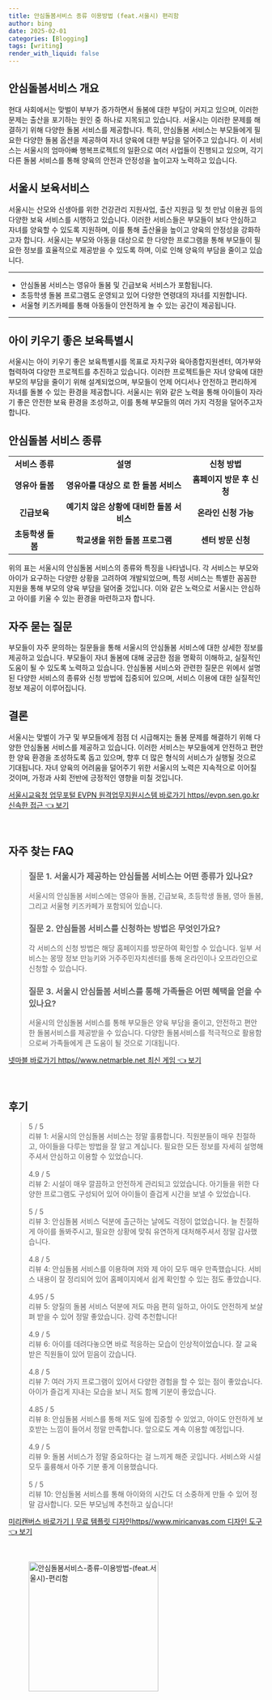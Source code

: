 ```yaml
---
title: 안심돌봄서비스 종류 이용방법 (feat.서울시) 편리함
author: bing
date: 2025-02-01
categories: [Blogging]
tags: [writing]
render_with_liquid: false
---
```



<h2 id='안심돌봄서비스 개요'>안심돌봄서비스 개요</h2>

<p>현대 사회에서는 맞벌이 부부가 증가하면서 돌봄에 대한 부담이 커지고 있으며, 이러한 문제는 출산을 포기하는 원인 중 하나로 지목되고 있습니다. 서울시는 이러한 문제를 해결하기 위해 다양한 돌봄 서비스를 제공합니다. 특히, 안심돌봄 서비스는 부모들에게 필요한 다양한 돌봄 옵션을 제공하여 자녀 양육에 대한 부담을 덜어주고 있습니다. 이 서비스는 서울시의 엄마아빠 행복프로젝트의 일환으로 여러 사업들이 진행되고 있으며, 각기 다른 돌봄 서비스를 통해 양육의 안전과 안정성을 높이고자 노력하고 있습니다.</p>

<h2 id='서울시 보육서비스'>서울시 보육서비스</h2>

<p>서울시는 산모와 신생아를 위한 건강관리 지원사업, 출산 지원금 및 첫 만남 이용권 등의 다양한 보육 서비스를 시행하고 있습니다. 이러한 서비스들은 부모들이 보다 안심하고 자녀를 양육할 수 있도록 지원하며, 이를 통해 출산율을 높이고 양육의 안정성을 강화하고자 합니다. 서울시는 부모와 아동을 대상으로 한 다양한 프로그램을 통해 부모들이 필요한 정보를 효율적으로 제공받을 수 있도록 하며, 이로 인해 양육의 부담을 줄이고 있습니다.</p>

<hr />

<ul>
    <li>안심돌봄 서비스는 영유아 돌봄 및 긴급보육 서비스가 포함됩니다.</li>
    <li>초등학생 돌봄 프로그램도 운영되고 있어 다양한 연령대의 자녀를 지원합니다.</li>
    <li>서울형 키즈카페를 통해 아동들이 안전하게 놀 수 있는 공간이 제공됩니다.</li>
</ul>

<hr />

<h2 id='아이 키우기 좋은 보육특별시'>아이 키우기 좋은 보육특별시</h2>

<p>서울시는 아이 키우기 좋은 보육특별시를 목표로 자치구와 육아종합지원센터, 여가부와 협력하여 다양한 프로젝트를 추진하고 있습니다. 이러한 프로젝트들은 자녀 양육에 대한 부모의 부담을 줄이기 위해 설계되었으며, 부모들이 언제 어디서나 안전하고 편리하게 자녀를 돌볼 수 있는 환경을 제공합니다. 서울시는 위와 같은 노력을 통해 아이들이 자라기 좋은 안전한 보육 환경을 조성하고, 이를 통해 부모들의 여러 가지 걱정을 덜어주고자 합니다.</p>

<h2 id='안심돌봄 서비스 종류'>안심돌봄 서비스 종류</h2>

<table>
    <tr>
        <td style="text-align: center; height: 17px;"><b>서비스 종류</b></td>
        <td style="text-align: center; height: 17px;"><b>설명</b></td>
        <td style="text-align: center; height: 17px;"><b>신청 방법</b></td>
    </tr>
    <tr>
        <td style="text-align: center; height: 17px;"><b>영유아 돌봄</b></td>
        <td style="text-align: center; height: 17px;"><b>영유아를 대상으 로 한 돌봄 서비스</b></td>
        <td style="text-align: center; height: 17px;"><b>홈페이지 방문 후 신청</b></td>
    </tr>
    <tr>
        <td style="text-align: center; height: 17px;"><b>긴급보육</b></td>
        <td style="text-align: center; height: 17px;"><b>예기치 않은 상황에 대비한 돌봄 서비스</b></td>
        <td style="text-align: center; height: 17px;"><b>온라인 신청 가능</b></td>
    </tr>
    <tr>
        <td style="text-align: center; height: 17px;"><b>초등학생 돌봄</b></td>
        <td style="text-align: center; height: 17px;"><b>학교생을 위한 돌봄 프로그램</b></td>
        <td style="text-align: center; height: 17px;"><b>센터 방문 신청</b></td>
    </tr>
</table>

<p>위의 표는 서울시의 안심돌봄 서비스의 종류와 특징을 나타냅니다. 각 서비스는 부모와 아이가 요구하는 다양한 상황을 고려하여 개발되었으며, 특정 서비스는 특별한 꼼꼼한 지원을 통해 부모의 양육 부담을 덜어줄 것입니다. 이와 같은 노력으로 서울시는 안심하고 아이를 키울 수 있는 환경을 마련하고자 합니다.</p>

<h2 id='자주 묻는 질문'>자주 묻는 질문</h2>

<p>부모들이 자주 문의하는 질문들을 통해 서울시의 안심돌봄 서비스에 대한 상세한 정보를 제공하고 있습니다. 부모들이 자녀 돌봄에 대해 궁금한 점을 명확히 이해하고, 실질적인 도움이 될 수 있도록 노력하고 있습니다. 안심돌봄 서비스와 관련한 질문은 위에서 설명된 다양한 서비스의 종류와 신청 방법에 집중되어 있으며, 서비스 이용에 대한 실질적인 정보 제공이 이루어집니다.</p>

<h2 id='결론'>결론</h2>

<p>서울시는 맞벌이 가구 및 부모들에게 점점 더 시급해지는 돌봄 문제를 해결하기 위해 다양한 안심돌봄 서비스를 제공하고 있습니다. 이러한 서비스는 부모들에게 안전하고 편안한 양육 환경을 조성하도록 돕고 있으며, 향후 더 많은 형식의 서비스가 실행될 것으로 기대됩니다. 자녀 양육의 어려움을 덜어주기 위한 서울시의 노력은 지속적으로 이어질 것이며, 가정과 사회 전반에 긍정적인 영향을 미칠 것입니다.</p>


<p><a class="click-button" title="서울시교육청 업무포털 EVPN 원격업무지원시스템 바로가기 https//evpn.sen.go.kr 신속한 접근" href="https://adkhouse.github.io/posts/%EC%84%9C%EC%9A%B8%EC%8B%9C%EA%B5%90%EC%9C%A1%EC%B2%AD-%EC%97%85%EB%AC%B4%ED%8F%AC%ED%84%B8-EVPN-%EC%9B%90%EA%B2%A9%EC%97%85%EB%AC%B4%EC%A7%80%EC%9B%90%EC%8B%9C%EC%8A%A4%ED%85%9C-%EB%B0%94%EB%A1%9C%EA%B0%80%EA%B8%B0-httpsevpn.sen.go.kr-%EC%8B%A0%EC%86%8D%ED%95%9C-%EC%A0%91%EA%B7%BC/" rel="dofollow">서울시교육청 업무포털 EVPN 원격업무지원시스템 바로가기 https//evpn.sen.go.kr 신속한 접근 👈 보기</a></p><br>
<h2 id='자주_찾는_FAQ'>자주 찾는 FAQ</h2>
<div itemscope="" itemtype="https://schema.org/FAQPage"> 
<blockquote> 
<div itemscope="" itemprop="mainEntity" itemtype="https://schema.org/Question"> 
<h3 itemprop="name">질문 1. 서울시가 제공하는 안심돌봄 서비스는 어떤 종류가 있나요?</h3> 
<div itemscope="" itemprop="acceptedAnswer" itemtype="https://schema.org/Answer"> 
<span itemprop="text"> 
<p>서울시의 안심돌봄 서비스에는 영유아 돌봄, 긴급보육, 초등학생 돌봄, 영아 돌봄, 그리고 서울형 키즈카페가 포함되어 있습니다.</p> 
</span> 
</div> 
</div> 
<div itemscope="" itemprop="mainEntity" itemtype="https://schema.org/Question"> 
<h3 itemprop="name">질문 2. 안심돌봄 서비스를 신청하는 방법은 무엇인가요?</h3> 
<div itemscope="" itemprop="acceptedAnswer" itemtype="https://schema.org/Answer"> 
<span itemprop="text"> 
<p>각 서비스의 신청 방법은 해당 홈페이지를 방문하여 확인할 수 있습니다. 일부 서비스는 몽땅 정보 만능키와 거주주민자치센터를 통해 온라인이나 오프라인으로 신청할 수 있습니다.</p> 
</span> 
</div> 
</div> 
<div itemscope="" itemprop="mainEntity" itemtype="https://schema.org/Question"> 
<h3 itemprop="name">질문 3. 서울시 안심돌봄 서비스를 통해 가족들은 어떤 혜택을 얻을 수 있나요?</h3> 
<div itemscope="" itemprop="acceptedAnswer" itemtype="https://schema.org/Answer"> 
<span itemprop="text"> 
<p>서울시의 안심돌봄 서비스를 통해 부모들은 양육 부담을 줄이고, 안전하고 편안한 돌봄서비스를 제공받을 수 있습니다. 다양한 돌봄서비스를 적극적으로 활용함으로써 가족들에게 큰 도움이 될 것으로 기대됩니다.</p> 
</span> 
</div> 
</div> 
</blockquote> 
</div>
<p><a class="click-button" title="넷마블 바로가기 https//www.netmarble.net 최신 게임" href="https://adkhouse.github.io/posts/%EB%84%B7%EB%A7%88%EB%B8%94-%EB%B0%94%EB%A1%9C%EA%B0%80%EA%B8%B0-httpswww.netmarble.net-%EC%B5%9C%EC%8B%A0-%EA%B2%8C%EC%9E%84/" rel="dofollow">넷마블 바로가기 https//www.netmarble.net 최신 게임 👈 보기</a></p><br>
<h2 id='후기'>후기</h2>
<div itemscope itemtype="https://schema.org/Product">
  <blockquote>
  <div itemprop="review" itemscope itemtype="https://schema.org/Review">
      <div itemprop="reviewRating" itemscope itemtype="https://schema.org/Rating"> <span itemprop="ratingValue">5</span> / <span itemprop="bestRating">5</span> </div>
      <span itemprop="reviewBody">리뷰 1: 서울시의 안심돌봄 서비스는 정말 훌륭합니다. 직원분들이 매우 친절하고, 아이들을 다루는 방법을 잘 알고 계십니다. 필요한 모든 정보를 자세히 설명해 주셔서 안심하고 이용할 수 있었습니다.</span>
  </div>
  <br>
  <div itemprop="review" itemscope itemtype="https://schema.org/Review">
      <div itemprop="reviewRating" itemscope itemtype="https://schema.org/Rating"> <span itemprop="ratingValue">4.9</span> / <span itemprop="bestRating">5</span> </div>
      <span itemprop="reviewBody">리뷰 2: 시설이 매우 깔끔하고 안전하게 관리되고 있었습니다. 아기들을 위한 다양한 프로그램도 구성되어 있어 아이들이 즐겁게 시간을 보낼 수 있었습니다.</span>
  </div>
  <br>
  <div itemprop="review" itemscope itemtype="https://schema.org/Review">
      <div itemprop="reviewRating" itemscope itemtype="https://schema.org/Rating"> <span itemprop="ratingValue">5</span> / <span itemprop="bestRating">5</span> </div>
      <span itemprop="reviewBody">리뷰 3: 안심돌봄 서비스 덕분에 출근하는 날에도 걱정이 없었습니다. 늘 친절하게 아이를 돌봐주시고, 필요한 상황에 맞춰 유연하게 대처해주셔서 정말 감사했습니다.</span>
  </div>
  <br>
  <div itemprop="review" itemscope itemtype="https://schema.org/Review">
      <div itemprop="reviewRating" itemscope itemtype="https://schema.org/Rating"> <span itemprop="ratingValue">4.8</span> / <span itemprop="bestRating">5</span> </div>
      <span itemprop="reviewBody">리뷰 4: 안심돌봄 서비스를 이용하며 저와 제 아이 모두 매우 만족했습니다. 서비스 내용이 잘 정리되어 있어 홈페이지에서 쉽게 확인할 수 있는 점도 좋았습니다.</span>
  </div>
  <br>
  <div itemprop="review" itemscope itemtype="https://schema.org/Review">
      <div itemprop="reviewRating" itemscope itemtype="https://schema.org/Rating"> <span itemprop="ratingValue">4.95</span> / <span itemprop="bestRating">5</span> </div>
      <span itemprop="reviewBody">리뷰 5: 양질의 돌봄 서비스 덕분에 저도 마음 편히 일하고, 아이도 안전하게 보살펴 받을 수 있어 정말 좋았습니다. 강력 추천합니다!</span>
  </div>
  <br>
  <div itemprop="review" itemscope itemtype="https://schema.org/Review">
      <div itemprop="reviewRating" itemscope itemtype="https://schema.org/Rating"> <span itemprop="ratingValue">4.9</span> / <span itemprop="bestRating">5</span> </div>
      <span itemprop="reviewBody">리뷰 6: 아이를 데려다놓으면 바로 적응하는 모습이 인상적이었습니다. 잘 교육받은 직원들이 있어 믿음이 갔습니다.</span>
  </div>
  <br>
  <div itemprop="review" itemscope itemtype="https://schema.org/Review">
      <div itemprop="reviewRating" itemscope itemtype="https://schema.org/Rating"> <span itemprop="ratingValue">4.8</span> / <span itemprop="bestRating">5</span> </div>
      <span itemprop="reviewBody">리뷰 7: 여러 가지 프로그램이 있어서 다양한 경험을 할 수 있는 점이 좋았습니다. 아이가 즐겁게 지내는 모습을 보니 저도 함께 기분이 좋았습니다.</span>
  </div>
  <br>
  <div itemprop="review" itemscope itemtype="https://schema.org/Review">
      <div itemprop="reviewRating" itemscope itemtype="https://schema.org/Rating"> <span itemprop="ratingValue">4.85</span> / <span itemprop="bestRating">5</span> </div>
      <span itemprop="reviewBody">리뷰 8: 안심돌봄 서비스를 통해 저도 일에 집중할 수 있었고, 아이도 안전하게 보호받는 느낌이 들어서 정말 만족합니다. 앞으로도 계속 이용할 예정입니다.</span>
  </div>
  <br>
  <div itemprop="review" itemscope itemtype="https://schema.org/Review">
      <div itemprop="reviewRating" itemscope itemtype="https://schema.org/Rating"> <span itemprop="ratingValue">4.9</span> / <span itemprop="bestRating">5</span> </div>
      <span itemprop="reviewBody">리뷰 9: 돌봄 서비스가 정말 중요하다는 걸 느끼게 해준 곳입니다. 서비스와 시설 모두 훌륭해서 아주 기분 좋게 이용했습니다.</span>
  </div>
  <br>
  <div itemprop="review" itemscope itemtype="https://schema.org/Review">
      <div itemprop="reviewRating" itemscope itemtype="https://schema.org/Rating"> <span itemprop="ratingValue">5</span> / <span itemprop="bestRating">5</span> </div>
      <span itemprop="reviewBody">리뷰 10: 안심돌봄 서비스를 통해 아이와의 시간도 더 소중하게 만들 수 있어 정말 감사합니다. 모든 부모님께 추천하고 싶습니다!</span>
  </div>
  </blockquote>
</div>
<p><a class="click-button" title="미리캔버스 바로가기ㅣ무료 템플릿 디자인https//www.miricanvas.com 디자인 도구" href="https://adkhouse.github.io/posts/%EB%AF%B8%EB%A6%AC%EC%BA%94%EB%B2%84%EC%8A%A4-%EB%B0%94%EB%A1%9C%EA%B0%80%EA%B8%B0%E3%85%A3%EB%AC%B4%EB%A3%8C-%ED%85%9C%ED%94%8C%EB%A6%BF-%EB%94%94%EC%9E%90%EC%9D%B8httpswww.miricanvas.com-%EB%94%94%EC%9E%90%EC%9D%B8-%EB%8F%84%EA%B5%AC/" rel="dofollow">미리캔버스 바로가기ㅣ무료 템플릿 디자인https//www.miricanvas.com 디자인 도구 👈 보기</a></p><br>
<figure class="image"><img src="https://adkhouse.github.io/assets/img/thumbnail/안심돌봄서비스-종류-이용방법-(feat.서울시)-편리함.webp" alt="안심돌봄서비스-종류-이용방법-(feat.서울시)-편리함" width="256" height="256"></figure>